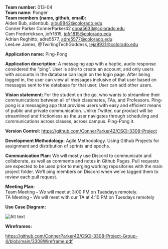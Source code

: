 **Team number:** 013-04\
**Team name:** Ponger\
**Team members (name, github, email):** \
Aiden Bub, aidenbub, aibu9842@colorado.edu\
Conner Parker ConnerParker42 copa5633@colorado.edu\
Cam Frederickson, jofr1815, jofr1815@colorado.edu\
Adrian Reghitto, adre5577, adre5577@colorado.edu\
LeeLee James, @TwirlingTechGoddess, leja9931@colorado.edu


**Application name:** Ping-Pong


**Application description:**  A messaging app with a haptic, audio response considered the “ping”.  User is able to create an account, and only users with accounts in the database can login on the login page.  After being logged in, the user can view all messages inclusive of that user based on messages sent to the database for that user.  User can add other users. 


**Vision statement:** For the student on the go, who wants to streamline their communications between all of their classmates, TAs, and Professors.  Ping-pong is a messaging app that provides users with easy and efficient means of public and private communication. Unlike Twitter, our product will be streamlined and frictionless as the user navigates through scheduling and communications across classes, across campus. Ping-Pong it.


**Version Control:** https://github.com/ConnerParker42/CSCI-3308-Project


**Development Methodology:** Agile Methodology. Using Github Projects for assignment and distribution of sprints and epochs.

**Communication Plan:** We will mostly use Discord to communicate and collaborate, as well as comments and notes in Github Pages.  Pull requests are expected to be used prior to merging working repositories with the main project folder.  We’ll ping members on Discord when we’ve tagged them to review each pull request.


**Meeting Plan:**\
Team Meeting **-** We will meet at 3:00 PM on Tuesdays remotely.\
TA Meeting **-** We will meet with our TA at 4:10 PM on Tuesdays remotely


**Use Case Diagram:**

![Alt text](https://github.com/ConnerParker42/CSCI-3308-Project-Group-4/blob/main/Screen%20Shot%202022-10-27%20at%204.02.15%20PM.png)


**Wireframes:**

https://github.com/ConnerParker42/CSCI-3308-Project-Group-4/blob/main/3308Wireframe.pdf
